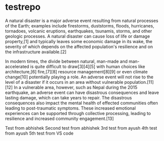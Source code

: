 # testrepo

A natural disaster is a major adverse event resulting from natural processes of the Earth; examples
include firestorms, duststorms, floods, hurricanes, tornadoes, volcanic eruptions, earthquakes,
tsunamis, storms, and other geologic processes. A natural disaster can cause loss of life or damage
property,[1] and typically leaves some economic damage in its wake, the severity of which depends on
the affected population's resilience and on the infrastructure available.[2]

In modern times, the divide between natural, man-made and man-accelerated is quite difficult to
draw[3][4][5] with human choices like architecture,[6] fire,[7][8] resource management[8][9] or even
climate change[10] potentially playing a role. An adverse event will not rise to the level of a
disaster if it occurs in an area without vulnerable population.[11][12] In a vulnerable area,
however, such as Nepal during the 2015 earthquake, an adverse event can have disastrous consequences
and leave lasting damage, which can take years to repair. The disastrous consequences also impact
the mental health of effected communities often leading to post-traumatic symptoms. These increased
emotional experiences can be supported through collective processing, leading to resilience and
increased community engagement.[13]

Test from abhishek
Second test from abhishek
3rd test from ayush
4th test from ayush
5th test from VS code
